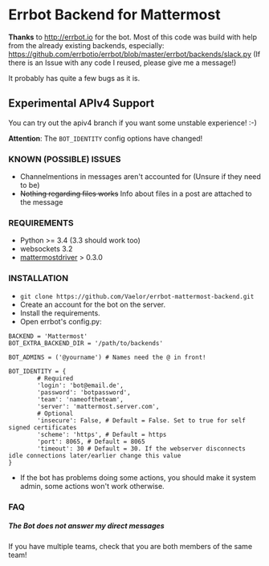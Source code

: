 # Errbot Backend for Mattermost

**Thanks** to http://errbot.io for the bot.
Most of this code was build with help from the already existing backends,
especially:
https://github.com/errbotio/errbot/blob/master/errbot/backends/slack.py
(If there is an Issue with any code I reused, please give me a message!)

It probably has quite a few bugs as it is.

## Experimental APIv4 Support
You can try out the apiv4 branch if you want some unstable experience! :-)

**Attention**: The `BOT_IDENTITY` config options have changed!

### KNOWN (POSSIBLE) ISSUES

- Channelmentions in messages aren't accounted for (Unsure if they need to be)
- ~~Nothing regarding files works~~ Info about files in a post are attached to the message

### REQUIREMENTS
- Python >= 3.4 (3.3 should work too)
- websockets 3.2
- [mattermostdriver](https://github.com/Vaelor/python-mattermost-driver) > 0.3.0

### INSTALLATION

- `git clone https://github.com/Vaelor/errbot-mattermost-backend.git`
- Create an account for the bot on the server.
- Install the requirements.
- Open errbot's config.py:

```
BACKEND = 'Mattermost'
BOT_EXTRA_BACKEND_DIR = '/path/to/backends'

BOT_ADMINS = ('@yourname') # Names need the @ in front!

BOT_IDENTITY = {
        # Required
        'login': 'bot@email.de',
        'password': 'botpassword',
        'team': 'nameoftheteam',
        'server': 'mattermost.server.com',
        # Optional
        'insecure': False, # Default = False. Set to true for self signed certificates
        'scheme': 'https', # Default = https
        'port': 8065, # Default = 8065
        'timeout': 30 # Default = 30. If the webserver disconnects idle connections later/earlier change this value
}
```

- If the bot has problems doing some actions, you should make it system admin, some actions won't work otherwise.


### FAQ

##### The Bot does not answer my direct messages
If you have multiple teams, check that you are both members of the same team!


